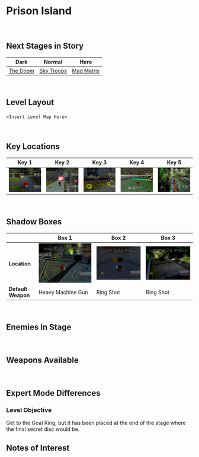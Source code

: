# Prison Island

<br />

## Next Stages in Story
|Dark|Normal|Hero|
|--|--|--|
|[The Doom](../TheDoom)|[Sky Troops](../SkyTroops)|[Mad Matrix](../MadMatrix)|

<br />

## Level Layout
```
<Insert Level Map Here>
```

<br />

## Key Locations
|Key 1|Key 2|Key 3|Key 4|Key 5|
|--|--|--|--|--|
|[ ![](../img/PrisonIsland/PrisonIsland-Key1.png) ](../img/PrisonIsland/PrisonIsland-Key1.png)|[ ![](../img/PrisonIsland/PrisonIsland-Key2.png) ](../img/PrisonIsland/PrisonIsland-Key2.png)|[ ![](../img/PrisonIsland/PrisonIsland-Key3.png) ](../img/PrisonIsland/PrisonIsland-Key3.png)|[ ![](../img/PrisonIsland/PrisonIsland-Key4.png) ](../img/PrisonIsland/PrisonIsland-Key4.png)|[ ![](../img/PrisonIsland/PrisonIsland-Key5.png) ](../img/PrisonIsland/PrisonIsland-Key5.png)|

<br />

## Shadow Boxes
| |Box 1|Box 2|Box 3|
|-|-|-|-|
|__Location__|[ ![](../img/PrisonIsland/PrisonIslandShadowBox1.png) ](../img/PrisonIsland/PrisonIslandShadowBox1.png)|[ ![](../img/PrisonIsland/PrisonIslandShadowBox2.png) ](../img/PrisonIsland/PrisonIslandShadowBox2.png)|[ ![](../img/PrisonIsland/PrisonIslandShadowBox3.png) ](../img/PrisonIsland/PrisonIslandShadowBox3.png)|
|__Default Weapon__|Heavy Machine Gun|Ring Shot|Ring Shot|

<br />

## Enemies in Stage

<br />

## Weapons Available

<br />

## Expert Mode Differences

### Level Objective
Get to the Goal Ring, but it has been placed at the end of the stage where the final secret disc would be.

## Notes of Interest

<br />